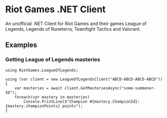 # Riot Games .NET Client
An unofficial .NET Client for Riot Games and their games League of Legends, Legends of Runeterra, Teamfight Tactics and Valorant.

## Examples

### Getting League of Legends masteries

```
using RiotGames.LeagueOfLegends;

using (var client = new LeagueOfLegendsClient("ABCD-ABCD-ABCD-ABCD"))
{
    var masteries = await client.GetMasteriesAsync("some-summoner-ID");
    foreach(var mastery in masteries)
        Console.PrintLine($"Champion #{mastery.ChampionId}: {mastery.championPoints} points");
}
```
